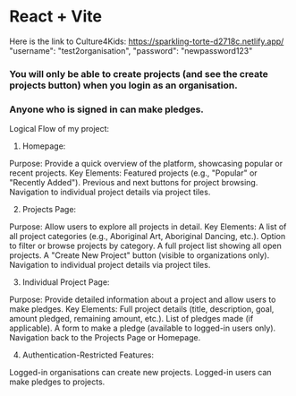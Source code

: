 # React + Vite

Here is the link to Culture4Kids:
https://sparkling-torte-d2718c.netlify.app/
"username": "test2organisation",
"password": "newpassword123"

### You will only be able to create projects (and see the create projects button) when you login as an organisation.
### Anyone who is signed in can make pledges.

Logical Flow of my project:

1. Homepage:

Purpose: Provide a quick overview of the platform, showcasing popular or recent projects.
Key Elements:
Featured projects (e.g., "Popular" or "Recently Added").
Previous and next buttons for project browsing.
Navigation to individual project details via project tiles.

2. Projects Page:

Purpose: Allow users to explore all projects in detail.
Key Elements:
A list of all project categories (e.g., Aboriginal Art, Aboriginal Dancing, etc.).
Option to filter or browse projects by category.
A full project list showing all open projects.
A "Create New Project" button (visible to organizations only).
Navigation to individual project details via project tiles.

3. Individual Project Page:

Purpose: Provide detailed information about a project and allow users to make pledges.
Key Elements:
Full project details (title, description, goal, amount pledged, remaining amount, etc.).
List of pledges made (if applicable).
A form to make a pledge (available to logged-in users only).
Navigation back to the Projects Page or Homepage.

4. Authentication-Restricted Features:

Logged-in organisations can create new projects.
Logged-in users can make pledges to projects.